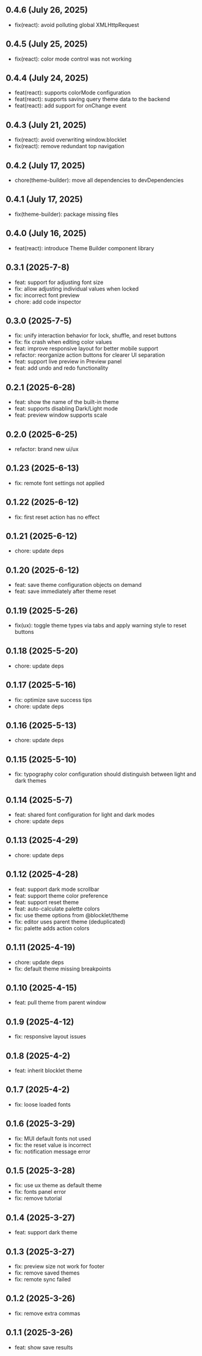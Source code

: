 ## 0.4.6 (July 26, 2025)

- fix(react): avoid polluting global XMLHttpRequest 

## 0.4.5 (July 25, 2025)

- fix(react): color mode control was not working

## 0.4.4 (July 24, 2025)

- feat(react): supports colorMode configuration
- feat(react): supports saving query theme data to the backend
- feat(react): add support for onChange event

## 0.4.3 (July 21, 2025)

- fix(react): avoid overwriting window.blocklet
- fix(react): remove redundant top navigation

## 0.4.2 (July 17, 2025)

- chore(theme-builder): move all dependencies to devDependencies

## 0.4.1 (July 17, 2025)

- fix(theme-builder): package missing files

## 0.4.0 (July 16, 2025)

- feat(react): introduce Theme Builder component library

## 0.3.1 (2025-7-8)

- feat: support for adjusting font size
- fix: allow adjusting individual values when locked
- fix: incorrect font preview
- chore: add code inspector

## 0.3.0 (2025-7-5)

- fix: unify interaction behavior for lock, shuffle, and reset buttons
- fix: fix crash when editing color values
- feat: improve responsive layout for better mobile support
- refactor: reorganize action buttons for clearer UI separation
- feat: support live preview in Preview panel
- feat: add undo and redo functionality

## 0.2.1 (2025-6-28)

- feat: show the name of the built-in theme
- feat: supports disabling Dark/Light mode
- feat: preview window supports scale

## 0.2.0 (2025-6-25)

- refactor: brand new ui/ux

## 0.1.23 (2025-6-13)

- fix: remote font settings not applied

## 0.1.22 (2025-6-12)

- fix: first reset action has no effect

## 0.1.21 (2025-6-12)

- chore: update deps

## 0.1.20 (2025-6-12)

- feat: save theme configuration objects on demand
- feat: save immediately after theme reset

## 0.1.19 (2025-5-26)

- fix(ux): toggle theme types via tabs and apply warning style to reset buttons

## 0.1.18 (2025-5-20)

- chore: update deps

## 0.1.17 (2025-5-16)

- fix: optimize save success tips
- chore: update deps

## 0.1.16 (2025-5-13)

- chore: update deps

## 0.1.15 (2025-5-10)

- fix: typography color configuration should distinguish between light and dark themes

## 0.1.14 (2025-5-7)

- feat: shared font configuration for light and dark modes
- chore: update deps

## 0.1.13 (2025-4-29)

- chore: update deps

## 0.1.12 (2025-4-28)

- feat: support dark mode scrollbar
- feat: support theme color preference
- feat: support reset theme
- feat: auto-calculate palette colors
- fix: use theme options from @blocklet/theme
- fix: editor uses parent theme (deduplicated)
- fix: palette adds action colors

## 0.1.11 (2025-4-19)

- chore: update deps
- fix: default theme missing breakpoints

## 0.1.10 (2025-4-15)

- feat: pull theme from parent window

## 0.1.9 (2025-4-12)

- fix: responsive layout issues

## 0.1.8 (2025-4-2)

- feat: inherit blocklet theme

## 0.1.7 (2025-4-2)

- fix: loose loaded fonts

## 0.1.6 (2025-3-29)

- fix: MUI default fonts not used
- fix: the reset value is incorrect
- fix: notification message error

## 0.1.5 (2025-3-28)

- fix: use ux theme as default theme
- fix: fonts panel error
- fix: remove tutorial

## 0.1.4 (2025-3-27)

- feat: support dark theme

## 0.1.3 (2025-3-27)

- fix: preview size not work for footer
- fix: remove saved themes
- fix: remote sync failed

## 0.1.2 (2025-3-26)

- fix: remove extra commas

## 0.1.1 (2025-3-26)

- feat: show save results

